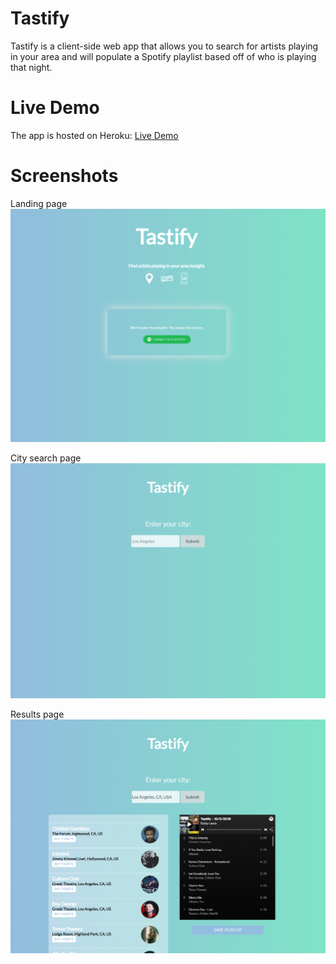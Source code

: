 # Tastify

Tastify is a client-side web app that allows you to search for artists playing in your area and will populate a Spotify playlist based off of who is playing that night.

# Live Demo
The app is hosted on Heroku: <a href = "https://tastify--robbylewis.repl.co/">Live Demo</a>

# Screenshots

Landing page
![A screenshot of my great app](screenshots/tastifyLanding.PNG)



City search page
![A screenshot of my great app](screenshots/tastifyCity.PNG)


Results page
![A screenshot of my great app](screenshots/tastifyDisplay.PNG)
